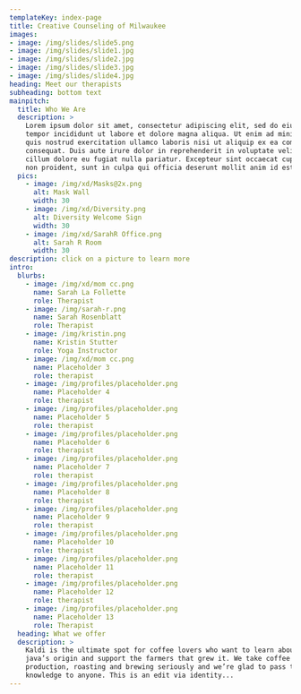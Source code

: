```yaml
---
templateKey: index-page
title: Creative Counseling of Milwaukee
images:
- image: /img/slides/slide5.png
- image: /img/slides/slide1.jpg
- image: /img/slides/slide2.jpg
- image: /img/slides/slide3.jpg
- image: /img/slides/slide4.jpg
heading: Meet our therapists
subheading: bottom text
mainpitch:
  title: Who We Are
  description: >
    Lorem ipsum dolor sit amet, consectetur adipiscing elit, sed do eiusmod
    tempor incididunt ut labore et dolore magna aliqua. Ut enim ad minim veniam,
    quis nostrud exercitation ullamco laboris nisi ut aliquip ex ea commodo
    consequat. Duis aute irure dolor in reprehenderit in voluptate velit esse
    cillum dolore eu fugiat nulla pariatur. Excepteur sint occaecat cupidatat
    non proident, sunt in culpa qui officia deserunt mollit anim id est laborum.
  pics:
    - image: /img/xd/Masks@2x.png
      alt: Mask Wall
      width: 30
    - image: /img/xd/Diversity.png
      alt: Diversity Welcome Sign
      width: 30
    - image: /img/xd/SarahR Office.png
      alt: Sarah R Room
      width: 30
description: click on a picture to learn more
intro:
  blurbs:
    - image: /img/xd/mom cc.png
      name: Sarah La Follette
      role: Therapist
    - image: /img/sarah-r.png
      name: Sarah Rosenblatt
      role: Therapist
    - image: /img/kristin.png
      name: Kristin Stutter
      role: Yoga Instructor
    - image: /img/xd/mom cc.png
      name: Placeholder 3
      role: therapist
    - image: /img/profiles/placeholder.png
      name: Placeholder 4
      role: therapist
    - image: /img/profiles/placeholder.png
      name: Placeholder 5
      role: therapist
    - image: /img/profiles/placeholder.png
      name: Placeholder 6
      role: therapist
    - image: /img/profiles/placeholder.png
      name: Placeholder 7
      role: therapist
    - image: /img/profiles/placeholder.png
      name: Placeholder 8
      role: therapist
    - image: /img/profiles/placeholder.png
      name: Placeholder 9
      role: therapist
    - image: /img/profiles/placeholder.png
      name: Placeholder 10
      role: therapist
    - image: /img/profiles/placeholder.png
      name: Placeholder 11
      role: therapist
    - image: /img/profiles/placeholder.png
      name: Placeholder 12
      role: therapist
    - image: /img/profiles/placeholder.png
      name: Placeholder 13
      role: Therapist
  heading: What we offer
  description: >
    Kaldi is the ultimate spot for coffee lovers who want to learn about their
    java’s origin and support the farmers that grew it. We take coffee
    production, roasting and brewing seriously and we’re glad to pass that
    knowledge to anyone. This is an edit via identity...
---
```


